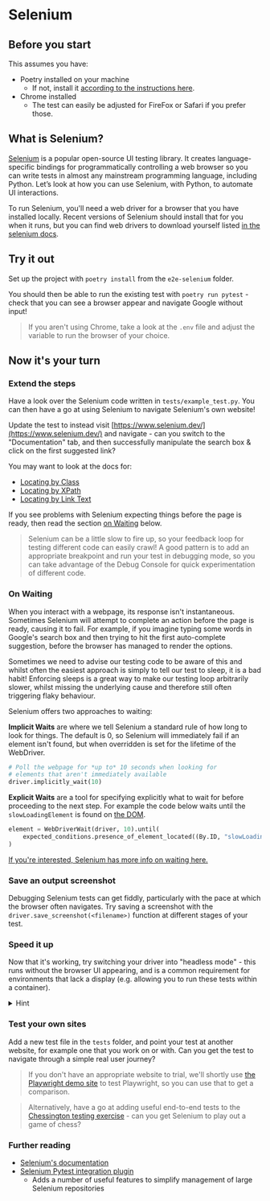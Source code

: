 # Selenium

## Before you start

This assumes you have:
- Poetry installed on your machine
  - If not, install it [according to the instructions here](https://python-poetry.org/docs/#installation). 
- Chrome installed
  - The test can easily be adjusted for FireFox or Safari if you prefer those.

## What is Selenium?

[Selenium](https://www.selenium.dev/) is a popular open-source UI testing library. It creates language-specific bindings for programmatically controlling a web browser so you can write tests in almost any mainstream programming language, including Python. Let’s look at how you can use Selenium, with Python, to automate UI interactions.

To run Selenium, you'll need a web driver for a browser that you have installed locally. Recent versions of Selenium should install that for you when it runs, but you can find web drivers to download yourself listed [in the selenium docs](https://www.selenium.dev/documentation/webdriver/troubleshooting/errors/driver_location/#download-the-driver). 

## Try it out

Set up the project with `poetry install` from the `e2e-selenium` folder.

You should then be able to run the existing test with `poetry run pytest` - check that you can see a browser appear and navigate Google without input!

> If you aren't using Chrome, take a look at the `.env` file and adjust the variable to run the browser of your choice.

## Now it's your turn

### Extend the steps
Have a look over the Selenium code written in `tests/example_test.py`. You can then have a go at using Selenium to navigate Selenium's own website!

Update the test to instead visit [https://www.selenium.dev/](https://www.selenium.dev/) and navigate - can you switch to the "Documentation" tab, and then successfully manipulate the search box & click on the first suggested link?

You may want to look at the docs for:
* [Locating by Class](https://selenium-python.readthedocs.io/locating-elements.html#locating-elements-by-class-name)
* [Locating by XPath](https://selenium-python.readthedocs.io/locating-elements.html#locating-by-xpath)
* [Locating by Link Text](https://selenium-python.readthedocs.io/locating-elements.html#locating-hyperlinks-by-link-text)

If you see problems with Selenium expecting things before the page is ready, then read the section [on Waiting](#on-waiting) below.

> Selenium can be a little slow to fire up, so your feedback loop for testing different code can easily crawl! A good pattern is to add an appropriate breakpoint and run your test in debugging mode, so you can take advantage of the Debug Console for quick experimentation of different code.

### On Waiting

When you interact with a webpage, its response isn't instantaneous. Sometimes Selenium will attempt to complete an action before the page is ready, causing it to fail. For example, if you imagine typing some words in Google's search box and then trying to hit the first auto-complete suggestion, before the browser has managed to render the options.

Sometimes we need to advise our testing code to be aware of this and whilst often the easiest approach is simply to tell our test to sleep, it is a bad habit! Enforcing sleeps is a great way to make our testing loop arbitrarily slower, whilst missing the underlying cause and therefore still often triggering flaky behaviour.

 Selenium offers two approaches to waiting:

**Implicit Waits** are where we tell Selenium a standard rule of how long to look for things. The default is 0, so Selenium will immediately fail if an element isn't found, but when overridden is set for the lifetime of the WebDriver.
```python
# Poll the webpage for *up to* 10 seconds when looking for 
# elements that aren't immediately available
driver.implicitly_wait(10)
```

**Explicit Waits** are a tool for specifying explicitly what to wait for before proceeding to the next step. For example the code below waits until the `slowLoadingElement` is found on [the DOM](https://developer.mozilla.org/en-US/docs/Web/API/Document_Object_Model/Introduction).
```python
element = WebDriverWait(driver, 10).until(
    expected_conditions.presence_of_element_located((By.ID, "slowLoadingElement"))
)
```

[If you're interested, Selenium has more info on waiting here.](https://selenium-python.readthedocs.io/waits.html)

### Save an output screenshot

Debugging Selenium tests can get fiddly, particularly with the pace at which the browser often navigates. Try saving a screenshot with the `driver.save_screenshot(<filename>)` function at different stages of your test.

### Speed it up

Now that it's working, try switching your driver into "headless mode" - this runs without the browser UI appearing, and is a common requirement for environments that lack a display (e.g. allowing you to run these tests within a container).

<details> <summary>Hint</summary> 

```python
  opt = webdriver.ChromeOptions()
  opt.add_argument("--headless=new")
```
</details>

### Test your own sites

Add a new test file in the `tests` folder, and point your test at another website, for example one that you work on or with. Can you get the test to navigate through a simple real user journey?

> If you don't have an appropriate website to trial, we'll shortly use [the Playwright demo site](https://demo.playwright.dev/todomvc) to test Playwright, so you can use that to get a comparison.

> Alternatively, have a go at adding useful end-to-end tests to the [Chessington testing exercise](https://github.com/corndeladmin/Devops-Chessington-Python) - can you get Selenium to play out a game of chess?

### Further reading

- [Selenium's documentation](https://www.selenium.dev/documentation/)
- [Selenium Pytest integration plugin](https://pytest-selenium.readthedocs.io/en/latest/user_guide.html)
  - Adds a number of useful features to simplify management of large Selenium repositories